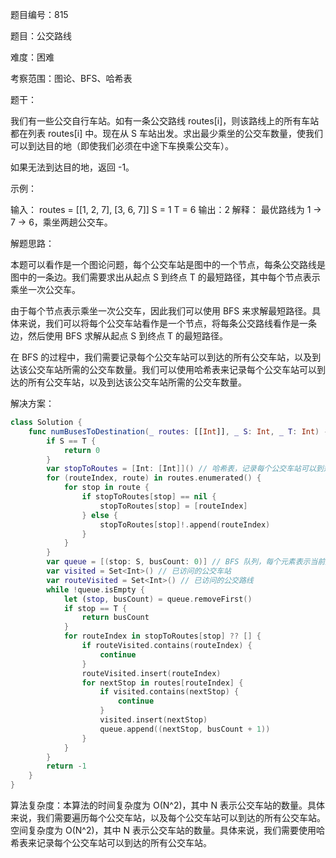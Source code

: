 题目编号：815

题目：公交路线

难度：困难

考察范围：图论、BFS、哈希表

题干：

我们有一些公交自行车站。如有一条公交路线 routes[i]，则该路线上的所有车站都在列表 routes[i] 中。现在从 S 车站出发。求出最少乘坐的公交车数量，使我们可以到达目的地（即使我们必须在中途下车换乘公交车）。

如果无法到达目的地，返回 -1。

示例：

输入： 
routes = [[1, 2, 7], [3, 6, 7]]
S = 1
T = 6
输出：2
解释：
最优路线为 1 -> 7 -> 6，乘坐两趟公交车。

解题思路：

本题可以看作是一个图论问题，每个公交车站是图中的一个节点，每条公交路线是图中的一条边。我们需要求出从起点 S 到终点 T 的最短路径，其中每个节点表示乘坐一次公交车。

由于每个节点表示乘坐一次公交车，因此我们可以使用 BFS 来求解最短路径。具体来说，我们可以将每个公交车站看作是一个节点，将每条公交路线看作是一条边，然后使用 BFS 求解从起点 S 到终点 T 的最短路径。

在 BFS 的过程中，我们需要记录每个公交车站可以到达的所有公交车站，以及到达该公交车站所需的公交车数量。我们可以使用哈希表来记录每个公交车站可以到达的所有公交车站，以及到达该公交车站所需的公交车数量。

解决方案：

```swift
class Solution {
    func numBusesToDestination(_ routes: [[Int]], _ S: Int, _ T: Int) -> Int {
        if S == T {
            return 0
        }
        var stopToRoutes = [Int: [Int]]() // 哈希表，记录每个公交车站可以到达的所有公交车站
        for (routeIndex, route) in routes.enumerated() {
            for stop in route {
                if stopToRoutes[stop] == nil {
                    stopToRoutes[stop] = [routeIndex]
                } else {
                    stopToRoutes[stop]!.append(routeIndex)
                }
            }
        }
        var queue = [(stop: S, busCount: 0)] // BFS 队列，每个元素表示当前所在的公交车站和到达该公交车站所需的公交车数量
        var visited = Set<Int>() // 已访问的公交车站
        var routeVisited = Set<Int>() // 已访问的公交路线
        while !queue.isEmpty {
            let (stop, busCount) = queue.removeFirst()
            if stop == T {
                return busCount
            }
            for routeIndex in stopToRoutes[stop] ?? [] {
                if routeVisited.contains(routeIndex) {
                    continue
                }
                routeVisited.insert(routeIndex)
                for nextStop in routes[routeIndex] {
                    if visited.contains(nextStop) {
                        continue
                    }
                    visited.insert(nextStop)
                    queue.append((nextStop, busCount + 1))
                }
            }
        }
        return -1
    }
}
```

算法复杂度：本算法的时间复杂度为 O(N^2)，其中 N 表示公交车站的数量。具体来说，我们需要遍历每个公交车站，以及每个公交车站可以到达的所有公交车站。空间复杂度为 O(N^2)，其中 N 表示公交车站的数量。具体来说，我们需要使用哈希表来记录每个公交车站可以到达的所有公交车站。